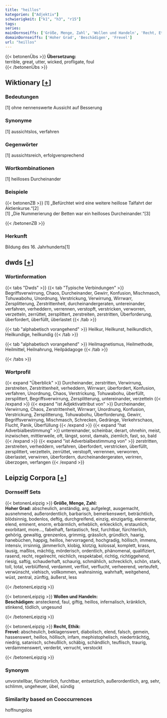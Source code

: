```yaml
---
title: "heillos"
kategorien: ["Adjektiv"]
schwierigkeit: ["k1", "h3", "r15"]
tags:
series:
mainDornseiffs: ['Größe, Menge, Zahl', 'Wollen und Handeln', 'Recht, Ethik']
domainDornseiffs: ['Hoher Grad', 'Beschädigen', 'Frevel']
url: "heillos"
---
```


{{< betonenÜbs >}}
**Übersetzung:**  
terrible, great, utter, wicked, profligate, foul  
{{< /betonenÜbs >}}

## Wiktionary [[+](https://de.wiktionary.org/wiki/heillos)]

### Bedeutungen
[1] ohne nennenswerte Aussicht auf Besserung  

### Synonyme
[1] aussichtslos, verfahren  

### Gegenwörter
[1] aussichtsreich, erfolgversprechend  

### Wortkombinationen
[1] heilloses Durcheinander  

### Beispiele
{{< betonenZB >}}
[1] „Befürchtet wird eine weitere heillose Talfahrt der Aktienkurse.“[2]  
[1] „Die Nummerierung der Betten war ein heilloses Durcheinander.“[3]  

{{< /betonenZB >}}
### Herkunft
Bildung des 16. Jahrhunderts[1]  



## dwds [[+](https://www.dwds.de/wb/heillos)]

### Wortinformation
{{< tabs "Dwds" >}}
{{< tab "Typische Verbindungen" >}}
Begriffsverwirrung, Chaos, Durcheinander, Gewirr, Konfusion, Mischmasch, Tohuwabohu, Unordnung, Verstrickung, Verwirrung, Wirrwarr, Zersplitterung, Zerstrittenheit, durcheinandergeraten, untereinander, verfahren, verheddern, verrennen, verstopft, verstricken, verworren, verzetteln, zerrüttet, zersplittert, zerstreiten, zerstritten, Überforderung, überfordert, überfüllt, überlastet
{{< /tab >}}

{{< tab "alphabetisch vorangehend" >}}
Heilkur, Heilkunst, heilkundlich, Heilkundige, heilkundig
{{< /tab >}}

{{< tab "alphabetisch vorangehend" >}}
Heilmagnetismus, Heilmethode, Heilmittel, Heilnahrung, Heilpädagoge
{{< /tab >}}

{{< /tabs >}}

### Wortprofil
{{< expand "Überblick" >}} Durcheinander, zerstritten, Verwirrung, zerstreiten, Zerstrittenheit, verheddern, Wirrwarr, überfordert, Konfusion, verfahren, Unordnung, Chaos, Verstrickung, Tohuwabohu, überfüllt, zersplittert, Begriffsverwirrung, Zersplitterung, untereinander, verzetteln {{< /expand >}}
{{< expand "ist Adjektivattribut von" >}} Durcheinander, Verwirrung, Chaos, Zerstrittenheit, Wirrwarr, Unordnung, Konfusion, Verstrickung, Zersplitterung, Tohuwabohu, Überforderung, Gewirr, Begriffsverwirrung, Mischmasch, Schrecken, Gedränge, Verkehrschaos, Flucht, Panik, Überfüllung {{< /expand >}}
{{< expand "hat Adverbialbestimmung" >}} untereinander, scheinbar, derart, ohnehin, meist, inzwischen, mittlerweile, oft, längst, sonst, damals, ziemlich, fast, so, bald {{< /expand >}}
{{< expand "ist Adverbialbestimmung von" >}} zerstritten, zerstreiten, verheddern, verfahren, überfordert, verstricken, überfüllt, zersplittert, verzetteln, zerrüttet, verstopft, verrennen, verworren, überlastet, verwirren, überfordern, durcheinandergeraten, verirren, überzogen, verfangen {{< /expand >}}

## Leipzig Corpora [[+](https://corpora.uni-leipzig.de/en/res?word=heillos&corpusId=deu_newscrawl-public_2018)]

### Dornseiff Sets
{{< betonenLeipzig >}}
**Größe, Menge, Zahl:**  
**Hoher Grad:** abscheulich, anständig, arg, aufgelegt, ausgemacht, ausnehmend, außerordentlich, barbarisch, bemerkenswert, beträchtlich, blödsinnig, bodenlos, deftig, durchgreifend, einzig, einzigartig, elementar, elend, eminent, enorm, erbärmlich, erheblich, erklecklich, erstaunlich, exorbitant, more..., fabelhaft, fantastisch, fest, furchtbar, fürchterlich, gehörig, gewaltig, grenzenlos, grimmig, grässlich, gründlich, haarig, hanebüchen, happig, heillos, hervorragend, hochgradig, höllisch, immens, intensiv, irrsinnig, jämmerlich, klobig, klotzig, kolossal, komplett, krass, lausig, maßlos, mächtig, mörderisch, ordentlich, phänomenal, qualifiziert, rasend, recht, regelrecht, reichlich, respektabel, richtig, richtiggehend, riesig, saftig, schauderhaft, schaurig, schmählich, schrecklich, schön, stark, toll, total, verblüffend, verdammt, verflixt, verflucht, verheerend, verteufelt, verwünscht, viehisch, vollkommen, wahnsinnig, wahrhaft, weitgehend, wüst, zentral, zünftig, äußerst, less  

{{< /betonenLeipzig >}}


{{< betonenLeipzig >}}
**Wollen und Handeln:**  
**Beschädigen:** ansteckend, faul, giftig, heillos, infernalisch, kränklich, stinkend, tödlich, ungesund  

{{< /betonenLeipzig >}}


{{< betonenLeipzig >}}
**Recht, Ethik:**  
**Frevel:** abscheulich, beklagenswert, diabolisch, elend, falsch, gemein, hassenswert, heillos, höllisch, infam, mephistophelisch, niederträchtig, niedrig, satanisch, scheußlich, schäbig, schändlich, teuflisch, traurig, verdammenswert, verderbt, verrucht, verstockt  

{{< /betonenLeipzig >}}

### Synonym
unvorstellbar, fürchterlich, furchtbar, entsetzlich, außerordentlich, arg, sehr, schlimm, ungeheuer, übel, sündig


### Similarity based on Cooccurrences
hoffnungslos

